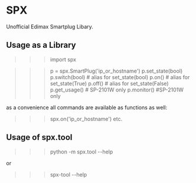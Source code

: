 # SPX

Unofficial Edimax Smartplug Libary.



## Usage as a Library

>>> import spx

>>> p = spx.SmartPlug('ip_or_hostname')
>>> p.set_state(bool)
>>> p.switch(bool)  # alias for set_state(bool)
>>> p.on()  # alias for set_state(True)
>>> p.off() # alias for set_state(False)
>>> p.get_usage()  # SP-2101W only
>>> p.monitor() #SP-2101W only

as a convenience all commands are available as functions as well:
>>> spx.on('ip_or_hostname') etc.

## Usage of spx.tool

>>> python -m spx.tool --help

or 

>>> spx-tool --help

